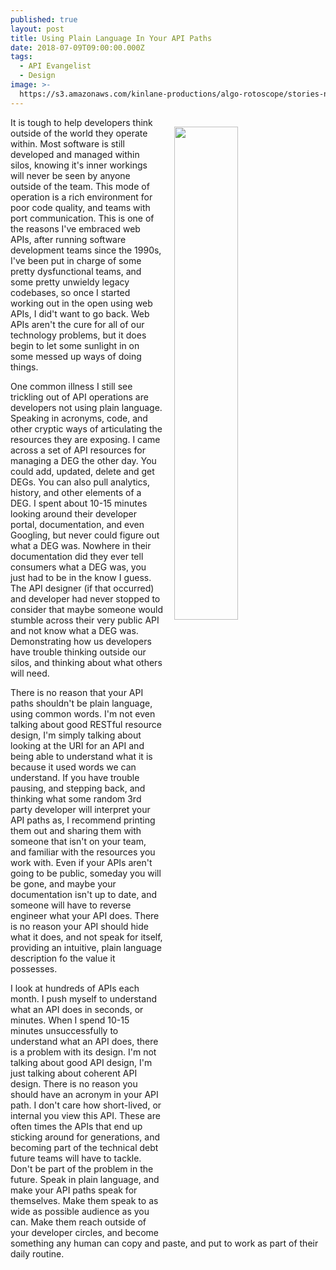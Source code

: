 ```yaml
---
published: true
layout: post
title: Using Plain Language In Your API Paths
date: 2018-07-09T09:00:00.000Z
tags:
  - API Evangelist
  - Design
image: >-
  https://s3.amazonaws.com/kinlane-productions/algo-rotoscope/stories-new/power_colorful_blocks.jpg
---
```

<p><img src="{{ page.image }}" width="45%" align="right" style="padding: 15px;" /></p>It is tough to help developers think outside of the world they operate within. Most software is still developed and managed within silos, knowing it's inner workings will never be seen by anyone outside of the team. This mode of operation is a rich environment for poor code quality, and teams with port communication. This is one of the reasons I've embraced web APIs, after running software development teams since the 1990s, I've been put in charge of some pretty dysfunctional teams, and some pretty unwieldy legacy codebases, so once I started working out in the open using web APIs, I did't want to go back. Web APIs aren't the cure for all of our technology problems, but it does begin to let some sunlight in on some messed up ways of doing things.

One common illness I still see trickling out of API operations are developers not using plain language. Speaking in acronyms, code, and other cryptic ways of articulating the resources they are exposing. I came across a set of API resources for managing a DEG the other day. You could  add, updated, delete and get DEGs. You can also pull analytics, history, and other elements of a DEG. I spent about 10-15 minutes looking around their developer portal, documentation, and even Googling, but never could figure out what a DEG was. Nowhere in their documentation did they ever tell consumers what a DEG was, you just had to be in the know I guess. The API designer (if that occurred) and developer had never stopped to consider that maybe someone would stumble across their very public API and not know what a DEG was. Demonstrating how us developers have trouble thinking outside our silos, and thinking about what others will need.

There is no reason that your API paths shouldn't be plain language, using common words. I'm not even talking about good RESTful resource design, I'm simply talking about looking at the URI for an API and being able to understand what it is because it used words we can understand. If you have trouble pausing, and stepping back, and thinking what some random 3rd party developer will interpret your API paths as, I recommend printing them out and sharing them with someone that isn't on your team, and familiar with the resources you work with. Even if your APIs aren't going to be public, someday you will be gone, and maybe your documentation isn't up to date, and someone will have to reverse engineer what your API does. There is no reason your API should hide what it does, and not speak for itself, providing an intuitive, plain language description fo the value it possesses.

I look at hundreds of APIs each month. I push myself to understand what an API does in seconds, or minutes. When I spend 10-15 minutes unsuccessfully to understand what an API does, there is a problem with its design. I'm not talking about good API design, I'm just talking about coherent API design. There is no reason you should have an acronym in your API path. I don't care how short-lived, or internal you view this API. These are often times the APIs that end up sticking around for generations, and becoming part of the technical debt future teams will have to tackle. Don't be part of the problem in the future. Speak in plain language, and make your API paths speak for themselves. Make them speak to as wide as possible audience as you can. Make them reach outside of your developer circles, and become something any human can copy and paste, and put to work as part of their daily routine.
